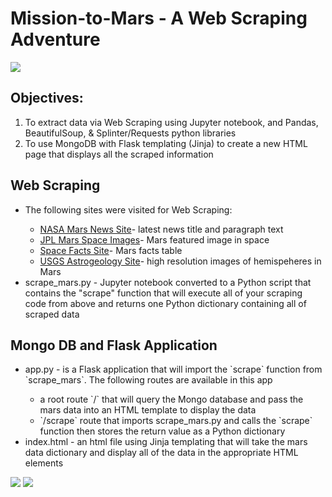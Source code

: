 # Mission-to-Mars - A Web Scraping Adventure
![](https://github.com/kfmatovic716/Webscraping-Mission-to-Mars/blob/main/images/mission_to_mars.png?raw=true)

## Objectives:
<ol>
    <li>To extract data via Web Scraping using Jupyter notebook, and Pandas, BeautifulSoup, & Splinter/Requests python libraries </li>
    <li>To use MongoDB with Flask templating (Jinja) to create a new HTML page that displays all the scraped information </li>
</ol>

## Web Scraping 
<ul>
    <li>The following sites were visited for Web Scraping:</li>
        <ul>
            <li><a href="https://mars.nasa.gov/news/">NASA Mars News Site</a>- latest news title and paragraph text</li>
            <li><a href="https://data-class-jpl-space.s3.amazonaws.com/JPL_Space/index.html">JPL Mars Space Images</a>- Mars featured image in space</li>
            <li><a href="https://space-facts.com/mars/">Space Facts Site</a>- Mars facts table</li>
            <li><a href="https://astrogeology.usgs.gov/search/results?q=hemisphere+enhanced&k1=target&v1=Mars">USGS Astrogeology Site</a>- high resolution images of hemispeheres in Mars</li>
        </ul>
    <li>scrape_mars.py - Jupyter notebook converted to a Python script that contains the "scrape" function that will execute all of your scraping code from above and returns one Python dictionary containing all of scraped data</li>
</ul>

## Mongo DB and Flask Application
<ul>
    <li>app.py - is a Flask application that will import the `scrape` function from `scrape_mars`. The following routes are available in this app</li>
        <ul>
            <li>a root route `/` that will query the Mongo database and pass the mars data into an HTML template to display the data</li>
            <li>`/scrape` route that imports scrape_mars.py and calls the `scrape` function then stores the return value as a Python dictionary</li>
        </ul>
    <li>index.html - an html file using Jinja templating that will take the mars data dictionary and display all of the data in the appropriate HTML elements</li>
</ul>

![](https://github.com/kfmatovic716/Webscraping-Mission-to-Mars/blob/main/images/final_app1.png?raw=true)
![](https://github.com/kfmatovic716/Webscraping-Mission-to-Mars/blob/main/images/final_app2.png?raw=true)
